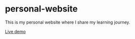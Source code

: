 # personal-website




This is my personal website where I share my learning journey.

[Live demo]( https://farazhafeez26.github.io/personal-website/)